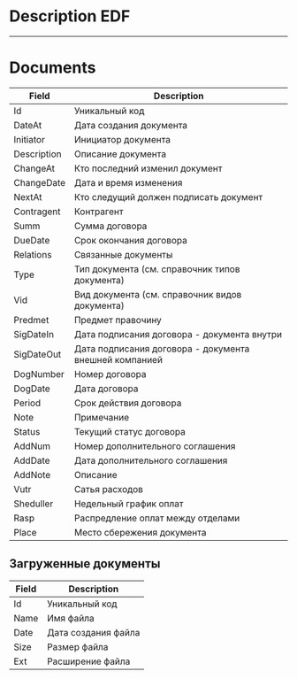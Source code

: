 # Description EDF
---

# Documents
|Field|Description|
|----|----------|
|Id|Уникальный код|
|DateAt|Дата создания документа|
|Initiator|Инициатор документа|
|Description|Описание документа|
|ChangeAt|Кто последний изменил документ|
|ChangeDate|Дата и время изменения|
|NextAt|Кто следущий должен подписать документ|
|Contragent|Контрагент|
|Summ|Сумма договора|
|DueDate|Срок окончания договора|
|Relations|Связанные документы|
|Type|Тип документа (см. справочник типов документа)|
|Vid|Вид документа (см. справочник видов документа)|
|Predmet|Предмет правочину|
|SigDateIn|Дата подписания договора - документа внутри|
|SigDateOut|Дата подписания договора - документа внешней компанией|
|DogNumber|Номер договора |
|DogDate|Дата договора |
|Period|Срок действия договора |
|Note|Примечание |
|Status|Текущий статус договора|
|AddNum|Номер дополнительного соглашения |
|AddDate|Дата дополнительного соглашения |
|AddNote|Описание |
|Vutr|Сатья расходов |
|Sheduller| Недельный график оплат|
|Rasp|Распредление оплат между отделами |
|Place|Место сбережения документа|


## Загруженные документы
|Field|Description|
|----|----------|
|Id|Уникальный код|
|Name|Имя файла|
|Date|Дата создания файла |
|Size|Размер файла |
|Ext|Расширение файла|

































